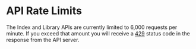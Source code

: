 # API Rate Limits

The Index and Library APIs are currently limited to 6,000 requests per minute. If you exceed that amount you will receive a [429](https://developer.mozilla.org/en-US/docs/Web/HTTP/Status/429) status code in the response from the API server.
